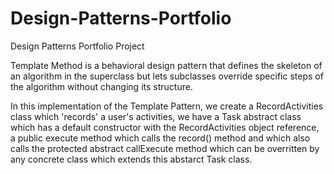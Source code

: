 # Design-Patterns-Portfolio
Design Patterns Portfolio Project

Template Method is a behavioral design pattern that defines the skeleton of an algorithm in the superclass but lets subclasses override specific steps of the algorithm without changing its structure.

In this implementation of the Template Pattern, we create a RecordActivities class which 'records' a user's activities, we have a Task abstract class which has a default constructor with the RecordActivities object reference, a public execute method which calls the record() method and which also calls the protected abstract callExecute method which can be overritten by any concrete class which extends this abstarct Task class.
